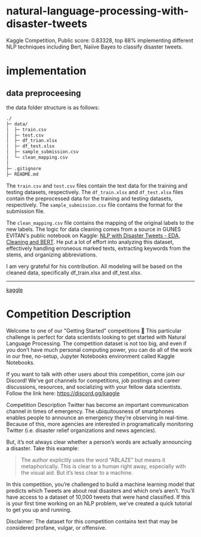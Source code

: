 # natural-language-processing-with-disaster-tweets
Kaggle Competition, Public score: 0.83328, top 88%
implementing different NLP techniques including Bert, Naiive Bayes to classify disaster tweets.

# implementation
## data preproceesing
the data folder structure is as follows:
```bash
./
├─ data/
│  ├─ train.csv
│  ├─ test.csv
│  ├─ df_trian.xlsx
│  ├─ df_test.xlsx
│  ├─ sample_submission.csv
│  └─ clean_mapping.csv
│
├─ .gitignore
├─ README.md
```

The `train.csv` and `test.csv` files contain the text data for the training and testing datasets, respectively.
The `df_train.xlsx` and `df_test.xlsx` files contain the preprocessed data for the training and testing datasets, respectively. The `sample_submission.csv` file contains the format for the submission file. 

The `clean_mapping.csv` file contains the mapping of the original labels to the new labels.
The logic for data cleaning comes from a source in GUNES EVITAN's public notebook on Kaggle: [NLP with Disaster Tweets - EDA, Cleaning and BERT](https://www.kaggle.com/code/gunesevitan/nlp-with-disaster-tweets-eda-cleaning-and-bert). He put a lot of effort into analyzing this dataset, effectively handling erroneous marked texts, extracting keywords from the stems, and organizing abbreviations.

I am very grateful for his contribution. All modeling will be based on the cleaned data, specifically df_train.xlsx and df_test.xlsx.

---
[kaggle](https://www.kaggle.com/competitions/nlp-getting-started)
# Competition Description
Welcome to one of our "Getting Started" competitions 👋
This particular challenge is perfect for data scientists looking to get started with Natural Language Processing. The competition dataset is not too big, and even if you don’t have much personal computing power, you can do all of the work in our free, no-setup, Jupyter Notebooks environment called Kaggle Notebooks.

If you want to talk with other users about this competition, come join our Discord! We've got channels for competitions, job postings and career discussions, resources, and socializing with your fellow data scientists. Follow the link here: https://discord.gg/kaggle

Competition Description
Twitter has become an important communication channel in times of emergency.
The ubiquitousness of smartphones enables people to announce an emergency they’re observing in real-time. Because of this, more agencies are interested in programatically monitoring Twitter (i.e. disaster relief organizations and news agencies).

But, it’s not always clear whether a person’s words are actually announcing a disaster. Take this example:
> The author explicitly uses the word “ABLAZE” but means it metaphorically. This is clear to a human right away, especially with the visual aid. But it’s less clear to a machine.

In this competition, you’re challenged to build a machine learning model that predicts which Tweets are about real disasters and which one’s aren’t. You’ll have access to a dataset of 10,000 tweets that were hand classified. If this is your first time working on an NLP problem, we've created a quick tutorial to get you up and running.

Disclaimer: The dataset for this competition contains text that may be considered profane, vulgar, or offensive.
